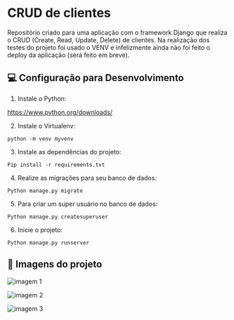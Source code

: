 # CRUD de clientes
Repositório criado para uma aplicação com o framework Django que realiza o CRUD (Create, Read, Update, Delete) de clientes. Na realização dos testes do projeto foi usado o VENV e infelizmente ainda não foi feito o deploy da aplicação (será feito em breve).

<h2> 💻 Configuração para Desenvolvimento</h2>

1. Instale o Python:

<https://www.python.org/downloads/>

2. Instale o Virtualenv:
```
python -m venv myvenv
```

3. Instale as dependências do projeto:

```
Pip install -r requirements.txt
```

4. Realize as migrações para seu banco de dados:
```
Python manage.py migrate
```

5. Para criar um super usuário no banco de dados:
```
Python manage.py createsuperuser
```

6. Inicie o projeto:
```
Python manage.py runserver
```


<h2>🎨 Imagens do projeto </h2>

![imagem 1](https://i.imgur.com/DstKmNq.png)

![imagem 2](https://i.imgur.com/c2Au6VF.png)

![imagem 3](https://i.imgur.com/B5evQVr.png)
